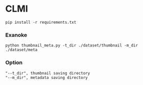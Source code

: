 # CLMI

```
pip install -r requirements.txt
```

### Exanoke
```
python thumbnail_meta.py -t_dir ./dataset/thumbnail -m_dir ./dataset/meta
```

### Option
```
"--t_dir", thumbnail saving directory
"--m_dir", metadata saving directory
```